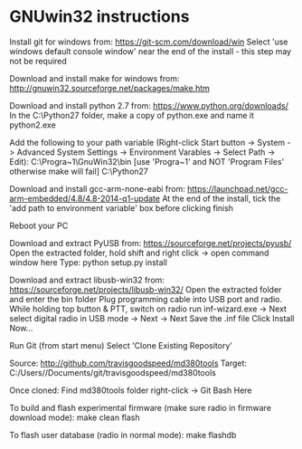 # GNUwin32 instructions #

Install git for windows from: https://git-scm.com/download/win
Select 'use windows default console window' near the end of the install - this step may not be required

Download and install make for windows from: http://gnuwin32.sourceforge.net/packages/make.htm

Download and install python 2.7 from: https://www.python.org/downloads/
In the C:\Python27 folder, make a copy of python.exe and name it python2.exe

Add the following to your path variable
(Right-click Start button -> System -> Advanced System Settings -> Environment Varables -> Select Path -> Edit):
C:\Progra~1\GnuWin32\bin    [use 'Progra~1' and NOT 'Program Files' otherwise make will fail]
C:\Python27

Download and install gcc-arm-none-eabi from: https://launchpad.net/gcc-arm-embedded/4.8/4.8-2014-q1-update
At the end of the install, tick the 'add path to environment variable' box before clicking finish

Reboot your PC

Download and extract PyUSB from: https://sourceforge.net/projects/pyusb/
Open the extracted folder, hold shift and right click -> open command window here
Type: python setup.py install

Download and extract libusb-win32 from: https://sourceforge.net/projects/libusb-win32/
Open the extracted folder and enter the bin folder
Plug programming cable into USB port and radio. While holding top button & PTT, switch on radio
run inf-wizard.exe -> Next
select digital radio in USB mode -> Next -> Next
Save the .inf file
Click Install Now...

Run Git (from start menu)
Select 'Clone Existing Repository'

Source: http://github.com/travisgoodspeed/md380tools
Target: C:/Users/<username>/Documents/git/travisgoodspeed/md380tools

Once cloned:
Find md380tools folder
right-click -> Git Bash Here

To build and flash experimental firmware (make sure radio in firmware download mode):
make clean flash

To flash user database (radio in normal mode):
make flashdb
